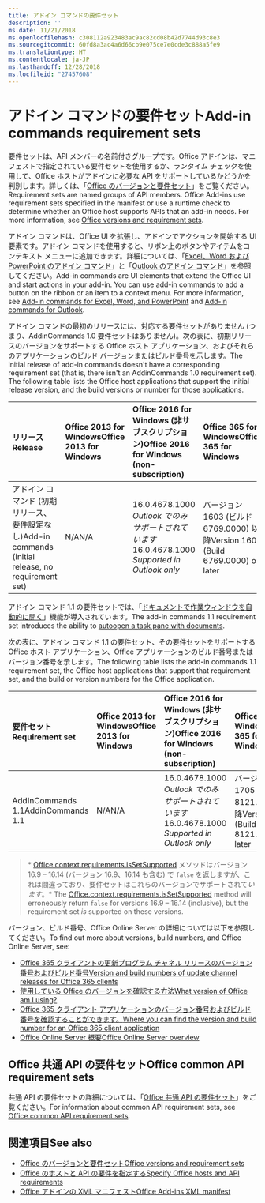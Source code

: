 ```yaml
---
title: アドイン コマンドの要件セット
description: ''
ms.date: 11/21/2018
ms.openlocfilehash: c308112a923483ac9ac82cd08b42d7744d93c8e3
ms.sourcegitcommit: 60fd8a3ac4a6d66cb9e075ce7e0cde3c888a5fe9
ms.translationtype: HT
ms.contentlocale: ja-JP
ms.lasthandoff: 12/28/2018
ms.locfileid: "27457608"
---
```

# <a name="add-in-commands-requirement-sets"></a><span data-ttu-id="8b818-102">アドイン コマンドの要件セット</span><span class="sxs-lookup"><span data-stu-id="8b818-102">Add-in commands requirement sets</span></span>

<span data-ttu-id="8b818-p101">要件セットは、API メンバーの名前付きグループです。Office アドインは、マニフェストで指定されている要件セットを使用するか、ランタイム チェックを使用して、Office ホストがアドインに必要な API をサポートしているかどうかを判別します。詳しくは、「[Office のバージョンと要件セット](https://docs.microsoft.com/office/dev/add-ins/develop/office-versions-and-requirement-sets)」をご覧ください。</span><span class="sxs-lookup"><span data-stu-id="8b818-p101">Requirement sets are named groups of API members. Office Add-ins use requirement sets specified in the manifest or use a runtime check to determine whether an Office host supports APIs that an add-in needs. For more information, see [Office versions and requirement sets](https://docs.microsoft.com/office/dev/add-ins/develop/office-versions-and-requirement-sets).</span></span>

<span data-ttu-id="8b818-p102">アドイン コマンドは、Office UI を拡張し、アドインでアクションを開始する UI 要素です。アドイン コマンドを使用すると、リボン上のボタンやアイテムをコンテキスト メニューに追加できます。詳細については、「[Excel、Word および PowerPoint のアドイン コマンド](https://docs.microsoft.com/office/dev/add-ins/design/add-in-commands)」と「[Outlook のアドイン コマンド](https://docs.microsoft.com/outlook/add-ins/add-in-commands-for-outlook)」を参照してください。</span><span class="sxs-lookup"><span data-stu-id="8b818-p102">Add-in commands are UI elements that extend the Office UI and start actions in your add-in. You can use add-in commands to add a button on the ribbon or an item to a context menu. For more information, see [Add-in commands for Excel, Word, and PowerPoint](https://docs.microsoft.com/office/dev/add-ins/design/add-in-commands) and [Add-in commands for Outlook](https://docs.microsoft.com/outlook/add-ins/add-in-commands-for-outlook).</span></span>

<span data-ttu-id="8b818-p103">アドイン コマンドの最初のリリースには、対応する要件セットがありません (つまり、AddinCommands 1.0 要件セットはありません)。次の表に、初期リリースのバージョンをサポートする Office ホスト アプリケーション、およびそれらのアプリケーションのビルド バージョンまたはビルド番号を示します。</span><span class="sxs-lookup"><span data-stu-id="8b818-p103">The initial release of add-in commands doesn't have a corresponding requirement set (that is, there isn't an AddinCommands 1.0 requirement set). The following table lists the Office host applications that support the initial release version, and the build versions or number for those applications.</span></span>  

| <span data-ttu-id="8b818-111">リリース</span><span class="sxs-lookup"><span data-stu-id="8b818-111">Release</span></span>   |  <span data-ttu-id="8b818-112">Office 2013 for Windows</span><span class="sxs-lookup"><span data-stu-id="8b818-112">Office 2013 for Windows</span></span> | <span data-ttu-id="8b818-113">Office 2016 for Windows (非サブスクリプション)</span><span class="sxs-lookup"><span data-stu-id="8b818-113">Office 2016 for Windows (non-subscription)</span></span> | <span data-ttu-id="8b818-114">Office 365 for Windows</span><span class="sxs-lookup"><span data-stu-id="8b818-114">Office 365 for Windows</span></span>   |  <span data-ttu-id="8b818-115">Office 365 for iPad</span><span class="sxs-lookup"><span data-stu-id="8b818-115">Office 365 for iPad</span></span>  |  <span data-ttu-id="8b818-116">Office 365 for Mac</span><span class="sxs-lookup"><span data-stu-id="8b818-116">Office 365 for Mac</span></span>  | <span data-ttu-id="8b818-117">Office Online</span><span class="sxs-lookup"><span data-stu-id="8b818-117">Office Online</span></span>  |  
|:-----|:-----|:-----|:-----|:-----|:-----|:-----|
| <span data-ttu-id="8b818-118">アドイン コマンド (初期リリース、要件設定なし)</span><span class="sxs-lookup"><span data-stu-id="8b818-118">Add-in commands (initial release, no requirement set)</span></span> | <span data-ttu-id="8b818-119">N/A</span><span class="sxs-lookup"><span data-stu-id="8b818-119">N/A</span></span> | <span data-ttu-id="8b818-120">16.0.4678.1000 *Outlook でのみサポートされています*</span><span class="sxs-lookup"><span data-stu-id="8b818-120">16.0.4678.1000 *Supported in Outlook only*</span></span> |<span data-ttu-id="8b818-121">バージョン 1603 (ビルド 6769.0000) 以降</span><span class="sxs-lookup"><span data-stu-id="8b818-121">Version 1603 (Build 6769.0000) or later</span></span> | <span data-ttu-id="8b818-122">該当なし</span><span class="sxs-lookup"><span data-stu-id="8b818-122">N/A</span></span> | <span data-ttu-id="8b818-123">15.33 以降</span><span class="sxs-lookup"><span data-stu-id="8b818-123">15.33 or later</span></span>| <span data-ttu-id="8b818-124">2016 年 1 月</span><span class="sxs-lookup"><span data-stu-id="8b818-124">January 2016</span></span> |

<span data-ttu-id="8b818-125">アドイン コマンド 1.1 の要件セットでは、「[ドキュメントで作業ウィンドウを自動的に開く](https://docs.microsoft.com/office/dev/add-ins/develop/automatically-open-a-task-pane-with-a-document)」機能が導入されています。</span><span class="sxs-lookup"><span data-stu-id="8b818-125">The add-in commands 1.1 requirement set introduces the ability to [autoopen a task pane with documents](https://docs.microsoft.com/office/dev/add-ins/develop/automatically-open-a-task-pane-with-a-document).</span></span>

<span data-ttu-id="8b818-126">次の表に、アドイン コマンド 1.1 の要件セット、その要件セットをサポートする Office ホスト アプリケーション、Office アプリケーションのビルド番号またはバージョン番号を示します。</span><span class="sxs-lookup"><span data-stu-id="8b818-126">The following table lists the add-in commands 1.1 requirement set, the Office host applications that support that requirement set, and the build or version numbers for the Office application.</span></span> 

|  <span data-ttu-id="8b818-127">要件セット</span><span class="sxs-lookup"><span data-stu-id="8b818-127">Requirement set</span></span>  |  <span data-ttu-id="8b818-128">Office 2013 for Windows</span><span class="sxs-lookup"><span data-stu-id="8b818-128">Office 2013 for Windows</span></span> | <span data-ttu-id="8b818-129">Office 2016 for Windows (非サブスクリプション)</span><span class="sxs-lookup"><span data-stu-id="8b818-129">Office 2016 for Windows (non-subscription)</span></span> | <span data-ttu-id="8b818-130">Office 365 for Windows</span><span class="sxs-lookup"><span data-stu-id="8b818-130">Office 365 for Windows</span></span>   |  <span data-ttu-id="8b818-131">Office 365 for iPad</span><span class="sxs-lookup"><span data-stu-id="8b818-131">Office 365 for iPad</span></span>  |  <span data-ttu-id="8b818-132">Office 365 for Mac</span><span class="sxs-lookup"><span data-stu-id="8b818-132">Office 365 for Mac</span></span>  | <span data-ttu-id="8b818-133">Office Online</span><span class="sxs-lookup"><span data-stu-id="8b818-133">Office Online</span></span>  |  
|:-----|:-----|:-----|:-----|:-----|:-----|:-----|
| <span data-ttu-id="8b818-134">AddInCommands 1.1</span><span class="sxs-lookup"><span data-stu-id="8b818-134">AddinCommands 1.1</span></span>  | <span data-ttu-id="8b818-135">N/A</span><span class="sxs-lookup"><span data-stu-id="8b818-135">N/A</span></span> | <span data-ttu-id="8b818-136">16.0.4678.1000 *Outlook でのみサポートされています*</span><span class="sxs-lookup"><span data-stu-id="8b818-136">16.0.4678.1000 *Supported in Outlook only*</span></span>  | <span data-ttu-id="8b818-137">バージョン 1705 (ビルド 8121.1000) 以降</span><span class="sxs-lookup"><span data-stu-id="8b818-137">Version 1705 (Build 8121.1000) or later</span></span> | <span data-ttu-id="8b818-138">N/A</span><span class="sxs-lookup"><span data-stu-id="8b818-138">N/A</span></span> | <span data-ttu-id="8b818-139">15.34 以降\*</span><span class="sxs-lookup"><span data-stu-id="8b818-139">15.34 or later\*</span></span>| <span data-ttu-id="8b818-140">2017 年 5 月</span><span class="sxs-lookup"><span data-stu-id="8b818-140">May 2017</span></span> |

><span data-ttu-id="8b818-141">\* [Office.context.requirements.isSetSupported](https://docs.microsoft.com/javascript/api/office/office.requirementsetsupport#issetsupported-name--minversion-) メソッドはバージョン 16.9 &ndash; 16.14 (バージョン 16.9、16.14 も含む) で `false` を返しますが、これは間違っており、要件セットはこれらのバージョンでサポートされて*います*。</span><span class="sxs-lookup"><span data-stu-id="8b818-141">\* The [Office.context.requirements.isSetSupported](https://docs.microsoft.com/javascript/api/office/office.requirementsetsupport#issetsupported-name--minversion-) method will erroneously return `false` for versions 16.9 &ndash; 16.14 (inclusive), but the requirement set *is* supported on these versions.</span></span>

<span data-ttu-id="8b818-142">バージョン、ビルド番号、Office Online Server の詳細については以下を参照してください。</span><span class="sxs-lookup"><span data-stu-id="8b818-142">To find out more about versions, build numbers, and Office Online Server, see:</span></span>

- [<span data-ttu-id="8b818-143">Office 365 クライアントの更新プログラム チャネル リリースのバージョン番号およびビルド番号</span><span class="sxs-lookup"><span data-stu-id="8b818-143">Version and build numbers of update channel releases for Office 365 clients</span></span>](https://support.office.com/article/version-and-build-numbers-of-update-channel-releases-ae942449-1fca-4484-898b-a933ea23def7)
- [<span data-ttu-id="8b818-144">使用している Office のバージョンを確認する方法</span><span class="sxs-lookup"><span data-stu-id="8b818-144">What version of Office am I using?</span></span>](https://support.office.com/article/What-version-of-Office-am-I-using-932788b8-a3ce-44bf-bb09-e334518b8b19)
- [<span data-ttu-id="8b818-145">Office 365 クライアント アプリケーションのバージョン番号およびビルド番号を確認することができます。</span><span class="sxs-lookup"><span data-stu-id="8b818-145">Where you can find the version and build number for an Office 365 client application</span></span>](https://support.office.com/article/version-and-build-numbers-of-update-channel-releases-ae942449-1fca-4484-898b-a933ea23def7)
- [<span data-ttu-id="8b818-146">Office Online Server 概要</span><span class="sxs-lookup"><span data-stu-id="8b818-146">Office Online Server overview</span></span>](https://docs.microsoft.com/officeonlineserver/office-online-server-overview)

## <a name="office-common-api-requirement-sets"></a><span data-ttu-id="8b818-147">Office 共通 API の要件セット</span><span class="sxs-lookup"><span data-stu-id="8b818-147">Office common API requirement sets</span></span>

<span data-ttu-id="8b818-148">共通 API の要件セットの詳細については、「[Office 共通 API の要件セット](office-add-in-requirement-sets.md)」をご覧ください。</span><span class="sxs-lookup"><span data-stu-id="8b818-148">For information about common API requirement sets, see [Office common API requirement sets](office-add-in-requirement-sets.md).</span></span>

## <a name="see-also"></a><span data-ttu-id="8b818-149">関連項目</span><span class="sxs-lookup"><span data-stu-id="8b818-149">See also</span></span>

- [<span data-ttu-id="8b818-150">Office のバージョンと要件セット</span><span class="sxs-lookup"><span data-stu-id="8b818-150">Office versions and requirement sets</span></span>](https://docs.microsoft.com/office/dev/add-ins/develop/office-versions-and-requirement-sets)
- [<span data-ttu-id="8b818-151">Office のホストと API の要件を指定する</span><span class="sxs-lookup"><span data-stu-id="8b818-151">Specify Office hosts and API requirements</span></span>](https://docs.microsoft.com/office/dev/add-ins/develop/specify-office-hosts-and-api-requirements)
- [<span data-ttu-id="8b818-152">Office アドインの XML マニフェスト</span><span class="sxs-lookup"><span data-stu-id="8b818-152">Office Add-ins XML manifest</span></span>](https://docs.microsoft.com/office/dev/add-ins/develop/add-in-manifests)
